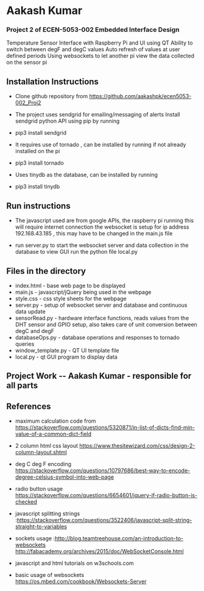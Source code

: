 # Aakash Kumar

### Project 2 of ECEN-5053-002 Embedded Interface Design 
Temperature Sensor Interface with Raspberry Pi and UI using QT Ability to switch between degF and degC values Auto refresh of values at user defined periods
Using websockets to let another pi view the data collected on the sensor pi

## Installation Instructions 
* Clone github repository from https://github.com/aakashpk/ecen5053-002_Proj2 
* The project uses sendgrid for emailing/messaging of alerts Install sendgrid python API using pip by running

* pip3 install sendgrid

* It requires use of tornado , can be installed by running if not already installed on the pi

* pip3 install tornado

* Uses tinydb as the database, can be installed by running 

* pip3 install tinydb 

## Run instructions
* The javascript used are from google APIs, the raspberry pi running this will require internet connection <return>
the websocket is setup for ip address 192.168.43.185 , this may have to be changed in the main.js file

* run server.py to start the websocket server and data collection in the database <return> 
to view GUI run the python file local.py

## Files in the directory
* index.html - base web page to be displayed
* main.js - javascript/jQuery being used in the webpage
* style.css - css style sheets for the webpage
* server.py - setup of websocket server and database and continuous data update
* sensorRead.py - hardware interface functions, reads values from the DHT sensor and GPIO setup, also takes care of unit conversion between degC and degF
* databaseOps.py - database operations and responses to tornado queries
* window_template.py - QT UI template file
* local.py - qt GUI program to display data


## Project Work --  Aakash Kumar - responsible for all parts

## References

* maximum calculation code from https://stackoverflow.com/questions/5320871/in-list-of-dicts-find-min-value-of-a-common-dict-field

* 2 column html css layout https://www.thesitewizard.com/css/design-2-column-layout.shtml

* deg C deg F encoding https://stackoverflow.com/questions/10797686/best-way-to-encode-degree-celsius-symbol-into-web-page

* radio button usage https://stackoverflow.com/questions/6654601/jquery-if-radio-button-is-checked

* javascript splitting strings :https://stackoverflow.com/questions/3522406/javascript-split-string-straight-to-variables

* sockets usage :http://blog.teamtreehouse.com/an-introduction-to-websockets
				http://fabacademy.org/archives/2015/doc/WebSocketConsole.html
				
* javascript and html tutorials on w3schools.com				

* basic usage of websockets https://os.mbed.com/cookbook/Websockets-Server









